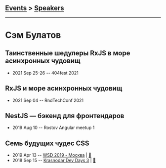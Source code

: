 ## [Events](../README.md) > [Speakers](../speakers.md)
---

# Сэм Булатов

## Таинственные шедулеры RxJS в море асинхронных чудовищ
- 2021 Sep 25-26 -- 404fest 2021    
## RxJS и море асинхронных чудовищ
- 2021 Sep 04 -- RndTechConf 2021    
## NestJS — бэкенд для фронтендаров
- 2019 Aug 10 -- Rostov Angular meetup 1    
## Семь будущих чудес CSS
- 2019 Apr 13 -- [WSD 2019 - Москва](https://www.youtube.com/watch?v=dcG3BKnVIhg)  | [:notebook:](https://wsd.events/2019/04/13/pres/future-css/)  
- 2018 Sep 15 -- [Krasnodar Dev Days 3](https://www.youtube.com/watch?v=sWmkzPB7VAo)  | [:notebook:](https://yadi.sk/i/60KVEbMG-6IqIw)  
